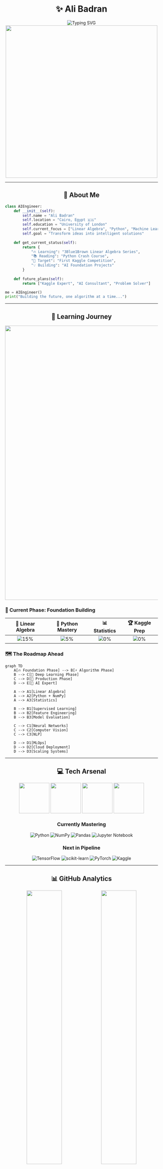 <div align="center">

# ✨ Ali Badran

<img src="https://readme-typing-svg.herokuapp.com?font=Fira+Code&size=32&duration=2800&pause=2000&color=A9FEF7&center=true&vCenter=true&width=940&lines=AI%2FML+Engineer+in+Training;University+of+London+Student;Building+Tomorrow's+AI+Solutions" alt="Typing SVG" />

<img src="https://user-images.githubusercontent.com/74038190/225813708-98b745f2-7d22-48cf-9150-083f1b00d6c9.gif" width="500">

</div>

---

<div align="center">

## 🌟 About Me

</div>

```python
class AIEngineer:
    def __init__(self):
        self.name = "Ali Badran"
        self.location = "Cairo, Egypt 🇪🇬"
        self.education = "University of London"
        self.current_focus = ["Linear Algebra", "Python", "Machine Learning"]
        self.goal = "Transform ideas into intelligent solutions"
        
    def get_current_status(self):
        return {
            "🔥 Learning": "3Blue1Brown Linear Algebra Series",
            "📚 Reading": "Python Crash Course",
            "🎯 Target": "First Kaggle Competition",
            "💡 Building": "AI Foundation Projects"
        }
        
    def future_plans(self):
        return ["Kaggle Expert", "AI Consultant", "Problem Solver"]

me = AIEngineer()
print("Building the future, one algorithm at a time...")
```

---

<div align="center">

## 🚀 Learning Journey

<img src="https://user-images.githubusercontent.com/74038190/212284100-561aa473-3905-4a80-b561-0d28506553ee.gif" width="900">

</div>

### 🎯 Current Phase: **Foundation Building**

<div align="center">

| 🧮 **Linear Algebra** | 🐍 **Python Mastery** | 📊 **Statistics** | 🏆 **Kaggle Prep** |
|:---:|:---:|:---:|:---:|
| ![15%](https://progress-bar.dev/15/?scale=100&title=Progress&width=120&color=babaca&suffix=%) | ![5%](https://progress-bar.dev/5/?scale=100&title=Progress&width=120&color=babaca&suffix=%) | ![0%](https://progress-bar.dev/0/?scale=100&title=Progress&width=120&color=babaca&suffix=%) | ![0%](https://progress-bar.dev/0/?scale=100&title=Progress&width=120&color=babaca&suffix=%) |

</div>

### 🗺️ The Roadmap Ahead

```mermaid
graph TD
    A[🔥 Foundation Phase] --> B[⚡ Algorithm Phase]
    B --> C[🧠 Deep Learning Phase]
    C --> D[🚀 Production Phase]
    D --> E[👑 AI Expert]
    
    A --> A1[Linear Algebra]
    A --> A2[Python + NumPy]
    A --> A3[Statistics]
    
    B --> B1[Supervised Learning]
    B --> B2[Feature Engineering]
    B --> B3[Model Evaluation]
    
    C --> C1[Neural Networks]
    C --> C2[Computer Vision]
    C --> C3[NLP]
    
    D --> D1[MLOps]
    D --> D2[Cloud Deployment]
    D --> D3[Scaling Systems]
```

---

<div align="center">

## 💻 Tech Arsenal

<img src="https://user-images.githubusercontent.com/74038190/212257467-871d32b7-e401-42e8-a166-fcfd7baa4c6b.gif" width="100">
<img src="https://user-images.githubusercontent.com/74038190/212257454-16e3712e-945a-4ca2-b238-408ad0bf87e6.gif" width="100">
<img src="https://user-images.githubusercontent.com/74038190/212257468-1e9a91f1-b626-4baa-b15d-5c385b7ca7d0.gif" width="100">
<img src="https://user-images.githubusercontent.com/74038190/212281775-b468df30-4edc-4bf8-a4ee-f52e1aaddc86.gif" width="100">

### Currently Mastering
![Python](https://img.shields.io/badge/python-3670A0?style=for-the-badge&logo=python&logoColor=ffdd54)
![NumPy](https://img.shields.io/badge/numpy-%23013243.svg?style=for-the-badge&logo=numpy&logoColor=white)
![Pandas](https://img.shields.io/badge/pandas-%23150458.svg?style=for-the-badge&logo=pandas&logoColor=white)
![Jupyter Notebook](https://img.shields.io/badge/jupyter-%23FA0F00.svg?style=for-the-badge&logo=jupyter&logoColor=white)

### Next in Pipeline
![TensorFlow](https://img.shields.io/badge/TensorFlow-%23FF6F00.svg?style=for-the-badge&logo=TensorFlow&logoColor=white)
![scikit-learn](https://img.shields.io/badge/scikit--learn-%23F7931E.svg?style=for-the-badge&logo=scikit-learn&logoColor=white)
![PyTorch](https://img.shields.io/badge/PyTorch-%23EE4C2C.svg?style=for-the-badge&logo=PyTorch&logoColor=white)
![Kaggle](https://img.shields.io/badge/Kaggle-035a7d?style=for-the-badge&logo=kaggle&logoColor=white)

</div>

---

<div align="center">

## 📊 GitHub Analytics

<img src="https://github-readme-stats.vercel.app/api?username=pyritomath&show_icons=true&theme=tokyonight&hide_border=true&bg_color=1A1B27&title_color=70A5FD&icon_color=bf91f3&text_color=38BDF8" width="48%" />
<img src="https://github-readme-streak-stats.herokuapp.com/?user=pyritomath&theme=tokyonight&hide_border=true&background=1A1B27&stroke=70A5FD&ring=bf91f3&fire=38BDF8&currStreakNum=38BDF8&sideNums=38BDF8&currStreakLabel=70A5FD&sideLabels=70A5FD&dates=38BDF8" width="48%" />

<img src="https://github-readme-activity-graph.vercel.app/graph?username=pyritomath&custom_title=Contribution%20Graph&bg_color=1A1B27&color=38BDF8&line=70A5FD&point=bf91f3&area_color=70A5FD&title_color=70A5FD&area=true&hide_border=true" width="100%"/>

</div>

---

<div align="center">

## 🌐 Let's Connect & Build Together

<a href="https://www.linkedin.com/in/ali-badran-447271357/">
<img src="https://img.shields.io/badge/LinkedIn-0077B5?style=for-the-badge&logo=linkedin&logoColor=white" />
</a>
<a href="mailto:your.email@example.com">
<img src="https://img.shields.io/badge/Email-D14836?style=for-the-badge&logo=gmail&logoColor=white" />
</a>

### 🤝 Open to:
- 💼 **Data Analysis Projects** - Let's solve real business problems
- 🎯 **Kaggle Collaborations** - Team up for competitions  
- 🧠 **Study Groups** - Learn together, grow faster
- 💡 **AI Discussions** - Share ideas and insights

<img src="https://user-images.githubusercontent.com/74038190/212284087-bbe7e430-757e-4901-90bf-4cd2ce3e1852.gif" width="50">

</div>

---

<div align="center">

### 💭 Philosophy

*"In the world of AI, we're not just writing code—we're crafting the future, one algorithm at a time."*

<img src="https://capsule-render.vercel.app/api?type=waving&color=gradient&height=100&section=footer&width=100%"/>

</div>
